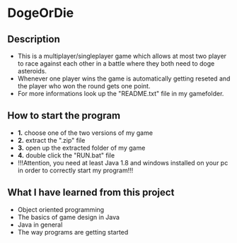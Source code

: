 # DogeOrDie

## Description

- This is a multiplayer/singleplayer game which allows at most two player to race against each other in a battle where they both need to doge asteroids.
- Whenever one player wins the game is automatically getting reseted and the player who won the round gets one point.
- For more informations look up the "README.txt" file in my gamefolder.

## How to start the program

- **1.** choose one of the two versions of my game
- **2.** extract the ".zip" file
- **3.** open up the extracted folder of my game 
- **4.** double click the "RUN.bat" file
- !!!Attention, you need at least Java 1.8 and windows installed on your pc in order to correctly start my program!!!

## What I have learned from this project

- Object oriented programming
- The basics of game design in Java
- Java in general
- The way programs are getting started

